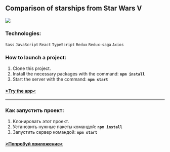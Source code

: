 ## Comparison of starships from Star Wars V

<img src="./public/screenApp.png">

### Technologies:

`Sass` `JavaScript` `React` `TypeScript` `Redux` `Redux-saga` `Axios`

### How to launch a project:

1. Clone this project.
2. Install the necessary packages with the command: **`npm install`**
3. Start the server with the command: **`npm start`**

#### [>Try the app<](https://lacuba.github.io/search-books/)

---

### Как запустить проект:

1. Клонировать этот проект.
2. Установить нужные пакеты командой: **`npm install`**
3. Запустить сервер командой: **`npm start`**

#### [>Попробуй приложение<](https://lacuba.github.io/star-wars-starships/)
